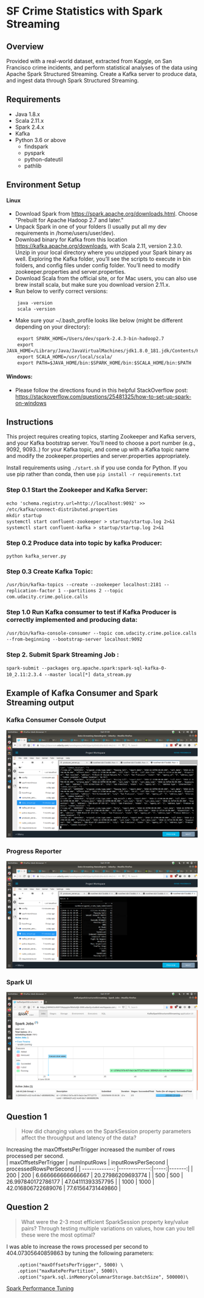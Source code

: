 # SF Crime Statistics with Spark Streaming

## Overview 

Provided with a real-world dataset, extracted from Kaggle, on San Francisco crime incidents, and perform statistical analyses of the data using Apache Spark Structured Streaming. Create a Kafka server to produce data, and ingest data through Spark Structured Streaming.

## Requirements

* Java 1.8.x
* Scala 2.11.x
* Spark 2.4.x
* Kafka
* Python 3.6 or above
    * findspark
    * pyspark
    * python-dateutil
    * pathlib

## Environment Setup
#### Linux
* Download Spark from https://spark.apache.org/downloads.html. Choose "Prebuilt for Apache Hadoop 2.7 and later."
* Unpack Spark in one of your folders (I usually put all my dev requirements in /home/users/user/dev).
* Download binary for Kafka from this location https://kafka.apache.org/downloads, with Scala 2.11, version 2.3.0. Unzip in your local directory where you unzipped your Spark binary as well. Exploring the Kafka folder, you’ll see the scripts to execute in bin folders, and config files under config folder. You’ll need to modify zookeeper.properties and server.properties.
* Download Scala from the official site, or for Mac users, you can also use brew install scala, but make sure you download version 2.11.x.
* Run below to verify correct versions:

``` 
    java -version
    scala -version
```
* Make sure your ~/.bash_profile looks like below (might be different depending on your directory):

```
    export SPARK_HOME=/Users/dev/spark-2.4.3-bin-hadoop2.7
    export JAVA_HOME=/Library/Java/JavaVirtualMachines/jdk1.8.0_181.jdk/Contents/Home
    export SCALA_HOME=/usr/local/scala/
    export PATH=$JAVA_HOME/bin:$SPARK_HOME/bin:$SCALA_HOME/bin:$PATH
```

#### Windows:

* Please follow the directions found in this helpful StackOverflow post: https://stackoverflow.com/questions/25481325/how-to-set-up-spark-on-windows


## Instructions

This project requires creating topics, starting Zookeeper and Kafka servers, and your Kafka bootstrap server. You’ll need to choose a port number (e.g., 9092, 9093..) for your Kafka topic, and come up with a Kafka topic name and modify the zookeeper.properties and server.properties appropriately.   

Install requirements using `./start.sh` if you use conda for Python. If you use pip rather than conda, then use `pip install -r requirements.txt`


### Step 0.1 Start the Zookeeper and Kafka Server:
```
echo 'schema.registry.url=http://localhost:9092' >> /etc/kafka/connect-distributed.properties
mkdir startup
systemctl start confluent-zookeeper > startup/startup.log 2>&1
systemctl start confluent-kafka > startup/startup.log 2>&1

```
### Step 0.2 Produce data into topic by kafka Producer:
```
python kafka_server.py
```

### Step 0.3 Create Kafka Topic:
```
/usr/bin/kafka-topics --create --zookeeper localhost:2181 --replication-factor 1 --partitions 2 --topic com.udacity.crime.police.calls

```

### Step 1.0 Run Kafka consumer to test if Kafka Producer is correctly implemented and producing data:

```
/usr/bin/kafka-console-consumer --topic com.udacity.crime.police.calls --from-beginning --bootstrap-server localhost:9092
```

### Step 2. Submit Spark Streaming Job :

`
spark-submit --packages org.apache.spark:spark-sql-kafka-0-10_2.11:2.3.4 --master local[*] data_stream.py
`

## Example of Kafka Consumer and Spark Streaming output
### Kafka Consumer Console Output

![kafka consumer output](Screenshots/kafka_consumer_output.png)

### Progress Reporter

![progress reporter](Screenshots/progress_report.png)


### Spark UI
![spark UI](Screenshots/spark_ui.png)


## Question 1

> How did changing values on the SparkSession property parameters affect the throughput and latency of the data?

Increasing the maxOffsetsPerTrigger increased the number of rows processed per second.   
| maxOffsetsPerTrigger        | numInputRows           | inputRowsPerSecond  | processedRowsPerSecond |
| -------------: |-------------:|-----:|-------:|
| 200      | 200 | 6.666666666666667 | 20.27986209693774 |
| 500      | 500 | 26.997840172786177 | 47.04111393357795 |
| 1000      | 1000 | 42.016806722689076 | 77.61564731449860 |

 


## Question 2
> What were the 2-3 most efficient SparkSession property key/value pairs? Through testing multiple variations on values, how can you tell these were the most optimal?

I  was able to increase the rows processed per second to 404.07305640859863 by tuning the following parameters:


```
    .option("maxOffsetsPerTrigger", 5000) \
    .option("maxRatePerPartition", 5000)\
    .option("spark.sql.inMemoryColumnarStorage.batchSize", 500000)\ 
```
[Spark Performance Tuning](https://spark.apache.org/docs/latest/sql-performance-tuning.htmls) 
